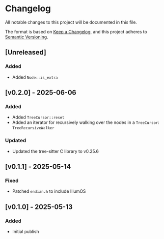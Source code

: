 # Changelog

All notable changes to this project will be documented in this file.

The format is based on [Keep a Changelog](https://keepachangelog.com/en/1.1.0/),
and this project adheres to [Semantic Versioning](https://semver.org/spec/v2.0.0.html).

## [Unreleased]

### Added

* Added `Node::is_extra`

## [v0.2.0] - 2025-06-06

### Added

* Added `TreeCursor::reset`
* Added an iterator for recursively walking over the nodes in a `TreeCursor`: `TreeRecursiveWalker`

### Updated

* Updated the tree-sitter C library to v0.25.6

## [v0.1.1] - 2025-05-14

### Fixed

* Patched `endian.h` to include IllumOS

## [v0.1.0] - 2025-05-13

### Added

* Initial publish
